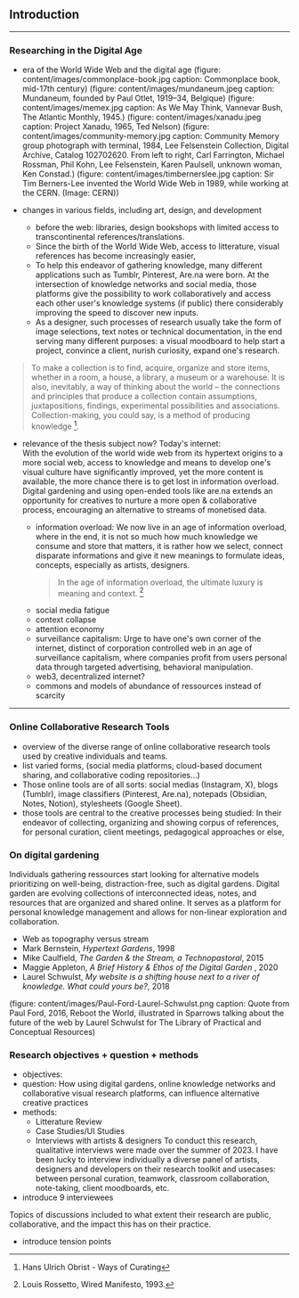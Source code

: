## Introduction




---
### Researching in the Digital Age

- era of the World Wide Web and the digital age
    (figure: content/images/commonplace-book.jpg caption: Commonplace book, mid-17th century)
    (figure: content/images/mundaneum.jpeg caption: Mundaneum, founded by Paul Otlet, 1919–34, Belgique)
    (figure: content/images/memex.jpg caption: As We May Think, Vannevar Bush, The Atlantic Monthly, 1945.)
    (figure: content/images/xanadu.jpeg caption: Project Xanadu, 1965, Ted Nelson)
    (figure: content/images/community-memory.jpg caption: Community Memory group photograph with terminal, 1984, Lee Felsenstein Collection, Digital Archive, Catalog 102702620. From left to right, Carl Farrington, Michael Rossman, Phil Kohn, Lee Felsenstein, Karen Paulsell, unknown woman, Ken Constad.)
    (figure: content/images/timbernerslee.jpg caption: Sir Tim Berners-Lee invented the World Wide Web in 1989, while working at the CERN. (Image: CERN))

    
- changes in various fields, including art, design, and development
    - before the web: libraries, design bookshops with limited access to transcontinental references/translations.
    - Since the birth of the World Wide Web, access to litterature, visual references has become increasingly easier,
    - To help this endeavor of gathering knowledge, many different applications such as Tumblr, Pinterest, Are.na were born. At the intersection of knowledge networks and social media, those platforms give the possibility to work collaboratively and access each other user's knowledge systems (if public) there considerably improving the speed to discover new inputs.
    - As a designer, such processes of research usually take the form of image selections, text notes or technical documentation, in the end serving many different purposes: a visual moodboard to help start a project, convince a client, nurish curiosity, expand one's research. 
        
>To make a collection is to find, acquire, organize and store items, whether in a room, a house, a library, a museum or a warehouse. It is also, inevitably, a way of thinking about the world – the connections and principles that produce a collection contain assumptions, juxtapositions, findings, experimental possibilities and associations. Collection-making, you could say, is a method of producing knowledge [^obrist].

[^obrist]: Hans Ulrich Obrist - Ways of Curating

- relevance of the thesis subject now? Today's internet:  
    With the evolution of the world wide web from its hypertext origins to a more social web, access to knowledge and means to develop one's visual culture have significantly improved, yet the more content is available, the more chance there is to get lost in information overload. Digital gardening and using open-ended tools like are.na extends an opportunity for creatives to nurture a more open & collaborative process, encouraging an alternative to streams of monetised data.
    

    - information overload: We now live in an age of information overload, where in the end, it is not so much how much knowledge we consume and store that matters, it is rather how we select, connect disparate informations and give it new meanings to formulate ideas, concepts, especially as artists, designers.
        >In the age of information overload, the ultimate luxury is meaning and context. [^Rossetto]

    [^Rossetto]: Louis Rossetto, Wired Manifesto, 1993.

    - social media fatigue
    - context collapse
    - attention economy
    - surveillance capitalism: Urge to have one's own corner of the internet, distinct of corporation controlled web in an age of surveillance capitalism, where companies profit from users personal data through targeted advertising, behavioral manipulation. 
    - web3, decentralized internet?
    - commons and models of abundance of ressources instead of scarcity
      
---
###  Online Collaborative Research Tools

- overview of the diverse range of online collaborative research tools used by creative individuals and teams. 
- list varied forms, (social media platforms, cloud-based document sharing, and collaborative coding repositories…) 
- Those online tools are of all sorts: social medias (Instagram, X), blogs (Tumblr), image classifiers (Pinterest, Are.na), notepads (Obsidian, Notes, Notion), stylesheets (Google Sheet).
- those tools are central to the creative processes being studied: In their endeavor of collecting, organizing and showing corpus of references, for personal curation, client meetings, pedagogical approaches or else,

###  On digital gardening
Individuals gathering ressources start looking for alternative models prioritizing on well-being, distraction-free, such as digital gardens. Digital garden are evolving collections of interconnected ideas, notes, and resources that are organized and shared online. It serves as a platform for personal knowledge management and allows for non-linear exploration and collaboration.

- Web as topography versus stream
- Mark Bernstein, _Hypertext Gardens_, 1998
- Mike Caulfield, _The Garden & the Stream, a Technopastoral_, 2015
- Maggie Appleton, _A Brief History & Ethos of the Digital Garden_ , 2020
- Laurel Schwulst, _My website is a shifting house next to a river of knowledge. What could yours be?_, 2018

(figure: content/images/Paul-Ford-Laurel-Schwulst.png caption: Quote from Paul Ford, 2016, Reboot the World, illustrated in Sparrows talking about the future of the web by Laurel Schwulst for The Library of Practical and Conceptual Resources)


### Research objectives + question + methods

- objectives:
- question: How using digital gardens, online knowledge networks and collaborative visual research platforms, can influence alternative creative practices
- methods: 
    - Litterature Review
    - Case Studies/UI Studies
    - Interviews with artists & designers
To conduct this research, qualitative interviews were made over the summer of 2023. I have been lucky to interview individually a diverse panel of artists, designers and developers on their research toolkit and usecases: between personal curation, teamwork, classroom collaboration, note-taking, client moodboards, etc.
- introduce 9 interviewees
    
Topics of discussions included to what extent their research are public, collaborative, and the impact this has on their practice. 
- introduce tension points



